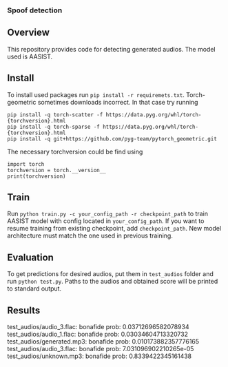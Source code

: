 ### Spoof detection
## Overview
This repository provides code for detecting generated audios. The model used is AASIST.

## Install
To install used packages run `pip install -r requiremets.txt`. Torch-geometric sometimes downloads incorrect. In that case try running
```
pip install -q torch-scatter -f https://data.pyg.org/whl/torch-{torchversion}.html
pip install -q torch-sparse -f https://data.pyg.org/whl/torch-{torchversion}.html
pip install -q git+https://github.com/pyg-team/pytorch_geometric.git
```
The necessary torchversion could be find using
```
import torch
torchversion = torch.__version__
print(torchversion)
```

## Train
Run `python train.py -c your_config_path -r checkpoint_path` to train AASIST model with config located in `your_config_path`. If you want to resume training from existing checkpoint, add `checkpoint_path`. New model architecture must match the one used in previous training.

## Evaluation
To get predictions for desired audios, put them in `test_audios` folder and run `python test.py`. Paths to the audios and obtained score will be printed to standard output.

## Results
test\_audios/audio\_3.flac: bonafide prob: 0.03712696582078934
test\_audios/audio\_1.flac: bonafide prob: 0.03034604713320732
test\_audios/generated.mp3: bonafide prob: 0.010173882357776165
test\_audios/audio\_3.flac: bonafide prob: 7.031096902210265e-05
test\_audios/unknown.mp3: bonafide prob: 0.8339422345161438

